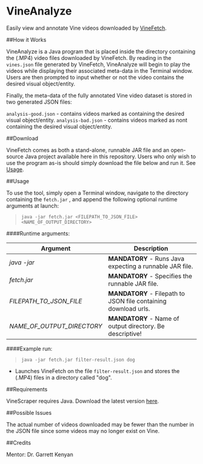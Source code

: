 VineAnalyze
=====

Easily view and annotate Vine videos downloaded by [VineFetch](https://github.com/DannyDelott/ViPar-Toolkit/tree/master/VineFetch).

##How it Works

VineAnalyze is a Java program that is placed inside the directory containing the (.MP4) video files downloaded by VineFetch. By reading in the `vines.json` file generated by VineFetch, VineAnalyze will begin to play the videos while displaying their associated meta-data in the Terminal window.  Users are then prompted to input whether or not the video contains the desired visual object/entity. 

Finally, the meta-data of the fully annotated Vine video dataset is stored in two generated JSON files:

`analysis-good.json` - contains videos marked as containing the desired visual object/entity.
`analysis-bad.json` - contains videos marked as nont containing the desired visual object/entity.

##Download

VineFetch comes as both a stand-alone, runnable JAR file and an open-source Java project available here in this repository. Users who only wish to use the program as-is should simply download the file below and run it. See [Usage](#usage).

##Usage

To use the tool, simply open a Terminal window, navigate to the directory containing the `fetch.jar` , and append the following optional runtime arguments at launch:

> `java -jar fetch.jar <FILEPATH_TO_JSON_FILE> <NAME_OF_OUTPUT_DIRECTORY>`


####Runtime arguments:

| Argument	| Description |
|---|---|
| *java -jar* |	**MANDATORY** - Runs Java expecting a runnable JAR file. |
| *fetch.jar* | **MANDATORY** -	Specifies the runnable JAR file. |
| *FILEPATH_TO_JSON_FILE* |	**MANDATORY** - Filepath to JSON file containing download urls. |
| *NAME_OF_OUTPUT_DIRECTORY* | **MANDATORY** - Name of output directory. Be descriptive! |

####Example run:

> `java -jar fetch.jar filter-result.json dog`  

   - Launches VineFetch on the file `filter-result.json` and stores the (.MP4) files in a directory called "dog". 


##Requirements

VineScraper requires Java. Download the latest version [here](http://www.java.com/).

##Possible Issues

The actual number of videos downloaded may be fewer than the number in the JSON file since some videos may no longer exist on Vine.

##Credits

Mentor: Dr. Garrett Kenyan

